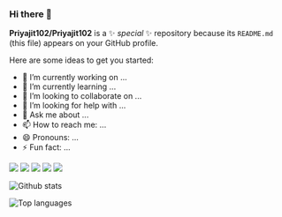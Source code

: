 ### Hi there 👋


**Priyajit102/Priyajit102** is a ✨ _special_ ✨ repository because its `README.md` (this file) appears on your GitHub profile.

Here are some ideas to get you started:

- 🔭 I’m currently working on ...
- 🌱 I’m currently learning ...
- 👯 I’m looking to collaborate on ...
- 🤔 I’m looking for help with ...
- 💬 Ask me about ...
- 📫 How to reach me: ...
- 😄 Pronouns: ...
- ⚡ Fun fact: ...

<img src="https://img.shields.io/badge/-HTML-e34f26?logo=html5&logoColor=fff"> <img src="https://img.shields.io/badge/-CSS-1572B6?logo=css3&logoColor=fff"> <img src="https://img.shields.io/badge/-REACT-61DAFB?logo=React&logoColor=fff"> <img src="https://img.shields.io/badge/-Node.js-339933?logo=Node&logoColor=fff"> <img src="https://img.shields.io/badge/-MongoDb-47A248?logo=Mongodb&logoColor=fff">


![Github stats](https://github-readme-stats.vercel.app/api?username=Priyajit102&count_private=true&show_icons=true&theme=radical)

![Top languages](https://github-readme-stats.vercel.app/api/top-langs/?username=PRIYAJIT102&show_icons=true&theme=radical)
